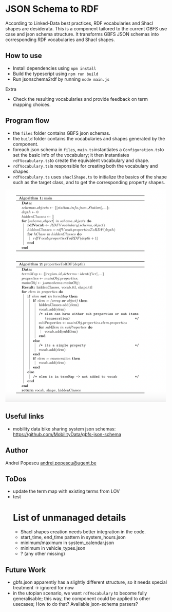# JSON Schema to RDF

According to Linked-Data best practices, RDF vocabularies and Shacl shapes are desiderata.
This is a component tailored to the current GBFS use case and json schema structure.
It transforms GBFS JSON schemas into corresponding RDF vocabularies and Shacl shapes.

## How to use

 * Install dependencies using `npm install`
 * Build the typescript using `npm run build`
 * Run jsonschema2rdf by running `node main.js`
 
 Extra
 * Check the resulting vocabularies and provide feedback on term mapping choices.


## Program flow

* the `files` folder contains GBFS json schemas.
* the `build` folder contains the vocabularies and shapes generated by the component.
* foreach json schema in `files`, `main.ts`instantiates a `Configuration.ts`to set the basic info of the vocabulary; it then instantiates `rdfVocabulary.ts`to create the equivalent vocabulary and shape.
* `rdfVocabulary.ts`is responsible for creating both the vocabulary and shapes.
* `rdfVocabulary.ts` uses `shaclShape.ts` to initialize the basics of the shape such as the target class, and to get the corresponding property shapes.

<img src="images/pseudocode.png" width="500">
 

## Useful links
 * mobility data bike sharing system json schemas: https://github.com/MobilityData/gbfs-json-schema

## Author
Andrei Popescu <andrei.popescu@ugent.be>

## ToDos

 * update the term map with existing terms from LOV
 * test
    # List of unmanaged details
    - Shacl shapes creation needs better integration in the code.
    - start_time, end_time pattern in system_hours.json 
    - minimum/maximum in system_calendar.json
    - minimum in vehicle_types.json
    - ? (any other missing)

## Future Work
* gbfs.json apparently has a slightly different structure, so it needs special treatment -> ignored for now
* in the utopian scenario, we want `rdfVocabulary` to become fully generalisable; this way, the component could be applied to other usecases; How to do that? Available json-schema parsers? 


 

